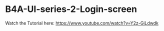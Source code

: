 # B4A-UI-series-2-Login-screen

Watch the Tutorial here: https://www.youtube.com/watch?v=Y2z-GiLdwdk
